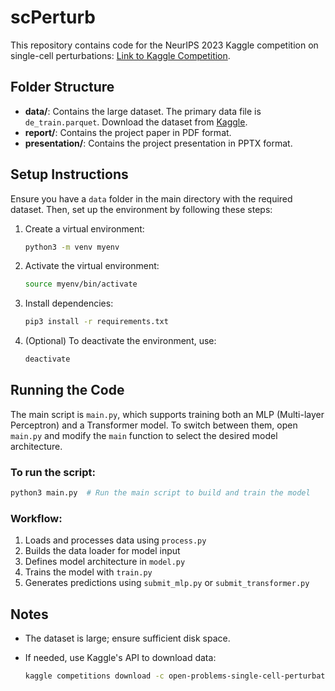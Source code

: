 # scPerturb

This repository contains code for the NeurIPS 2023 Kaggle competition on single-cell perturbations: [Link to Kaggle Competition](https://www.kaggle.com/competitions/open-problems-single-cell-perturbations/overview).

## Folder Structure

- **data/**: Contains the large dataset. The primary data file is `de_train.parquet`. Download the dataset from [Kaggle](https://www.kaggle.com/competitions/open-problems-single-cell-perturbations/data).
- **report/**: Contains the project paper in PDF format.
- **presentation/**: Contains the project presentation in PPTX format.

## Setup Instructions

Ensure you have a `data` folder in the main directory with the required dataset. Then, set up the environment by following these steps:

1. Create a virtual environment:

    ```bash
    python3 -m venv myenv
    ```

2. Activate the virtual environment:

    ```bash
    source myenv/bin/activate
    ```

3. Install dependencies:

    ```bash
    pip3 install -r requirements.txt
    ```

4. (Optional) To deactivate the environment, use:

    ```bash
    deactivate
    ```

## Running the Code

The main script is `main.py`, which supports training both an MLP (Multi-layer Perceptron) and a Transformer model. To switch between them, open `main.py` and modify the `main` function to select the desired model architecture.

### To run the script:

```bash
python3 main.py  # Run the main script to build and train the model
```

### Workflow:
1. Loads and processes data using `process.py`
2. Builds the data loader for model input
3. Defines model architecture in `model.py`
4. Trains the model with `train.py`
5. Generates predictions using `submit_mlp.py` or `submit_transformer.py`

## Notes
- The dataset is large; ensure sufficient disk space.
- If needed, use Kaggle's API to download data:

    ```bash
    kaggle competitions download -c open-problems-single-cell-perturbations
    
